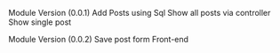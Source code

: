 Module Version (0.0.1)
Add Posts using Sql 
Show all posts via controller
Show single post

Module Version (0.0.2)
Save post form Front-end
